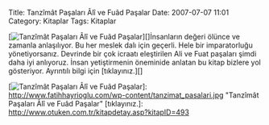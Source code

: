 Title: Tanzîmât Paşaları Âlî ve Fuâd Paşalar
Date: 2007-07-07 11:01
Category: Kitaplar
Tags: Kitaplar

[![Tanzîmât Paşaları Âlî ve Fuâd Paşalar][]][]İnsanların değeri ölünce
ve zamanla anlaşılıyor. Bu her meslek dalı için geçerli. Hele bir
imparatorluğu yönetiyorsanız. Devrinde bir çok icraatı eleştirilen Ali
ve Fuat paşaları şimdi daha iyi anlıyoruz. İnsan yetiştirmenin öneminide
anlatan bu kitap bizlere yol gösteriyor. Ayrıntılı bilgi için
[tıklayınız.][]

  [Tanzîmât Paşaları Âlî ve Fuâd Paşalar]: http://www.fatihhayrioglu.com/wp-content/tanzimat_pasalari.kucukresim.jpg
  [![Tanzîmât Paşaları Âlî ve Fuâd Paşalar][]]: http://www.fatihhayrioglu.com/wp-content/tanzimat_pasalari.jpg
    "Tanzîmât Paşaları Âlî ve Fuâd Paşalar"
  [tıklayınız.]: http://www.otuken.com.tr/kitapdetay.asp?kitapID=493
